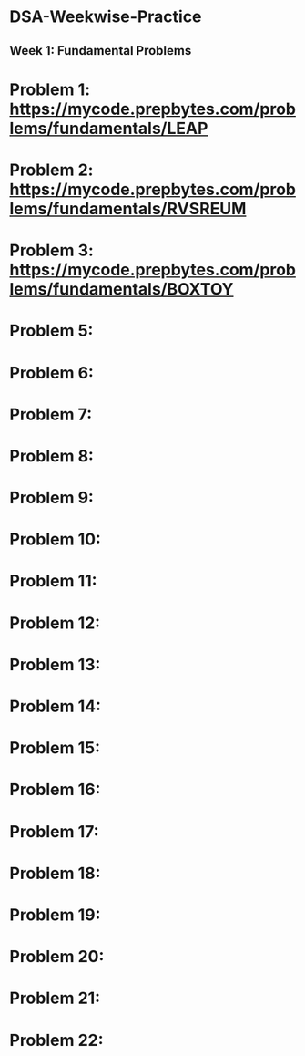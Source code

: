 # DSA-Weekwise-Practice

## Week 1: Fundamental Problems

# Problem 1: https://mycode.prepbytes.com/problems/fundamentals/LEAP
# Problem 2: https://mycode.prepbytes.com/problems/fundamentals/RVSREUM
# Problem 3: https://mycode.prepbytes.com/problems/fundamentals/BOXTOY
# Problem 5: 
# Problem 6:
# Problem 7:
# Problem 8:
# Problem 9:
# Problem 10:
# Problem 11:
# Problem 12:
# Problem 13:
# Problem 14:
# Problem 15:
# Problem 16:
# Problem 17:
# Problem 18:
# Problem 19:
# Problem 20:
# Problem 21:
# Problem 22:


